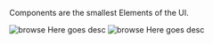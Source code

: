 [//]: # (title: Components)

Components are the smallest Elements of the UI.



<media-gallery>
  <media title="Picture">
    <img src="gaze-path.png" alt="browse"/>
    <media-description>Here goes desc</media-description>
  </media>
  <media title="Picture">
    <img src="gaze-path.png" alt="browse"/>
    <media-description>Here goes desc</media-description>
  </media>
</media-gallery>

